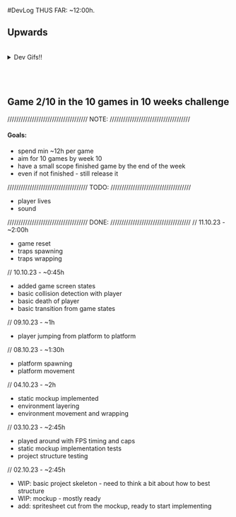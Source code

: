 #DevLog
THUS FAR: ~12:00h.
## Upwards

<br>

<details>
  <summary>Dev Gifs!!</summary>

  [![Image from Gyazo](https://i.gyazo.com/31e2f9daf57020cfd4bb008b5d82b738.gif)](https://gyazo.com/31e2f9daf57020cfd4bb008b5d82b738)

  [![Image from Gyazo](https://i.gyazo.com/ef1a21be8b06acb31f9b273a7f39720e.gif)](https://gyazo.com/ef1a21be8b06acb31f9b273a7f39720e)
  
  [![Image from Gyazo](https://i.gyazo.com/31e2f9daf57020cfd4bb008b5d82b738.gif)](https://gyazo.com/31e2f9daf57020cfd4bb008b5d82b738)

  
</details>
<br>
<br>
<br>

## Game 2/10 in the 10 games in 10 weeks challenge
////////////////////////////////////
              NOTE:
////////////////////////////////////
#### Goals:
- spend min ~12h per game
- aim for 10 games by week 10 
- have a small scope finished game by the end of the week
- even if not finished - still release it

////////////////////////////////////
              TODO:
////////////////////////////////////
- player lives
- sound

////////////////////////////////////
              DONE:
////////////////////////////////////
// 11.10.23 - ~2:00h
- game reset
- traps spawning
- traps wrapping

// 10.10.23 - ~0:45h
- added game screen states
- basic collision detection with player
- basic death of player
- basic transition from game states

// 09.10.23 - ~1h
- player jumping from platform to platform

// 08.10.23 - ~1:30h
- platform spawning
- platform movement

// 04.10.23 - ~2h
- static mockup implemented
- environment layering 
- environment movement and wrapping

// 03.10.23 - ~2:45h
- played around with FPS timing and caps
- static mockup implementation tests
- project structure testing

// 02.10.23 - ~2:45h
- WIP: basic project skeleton - need to think a bit about how to best structure
- WIP: mockup - mostly ready
- add: spritesheet cut from the mockup, ready to start implementing
